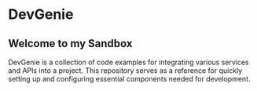 # DevGenie
## Welcome to my Sandbox

DevGenie is a collection of code examples for integrating various services and APIs into a project. This repository serves as a reference for quickly setting up and configuring essential components needed for development.
